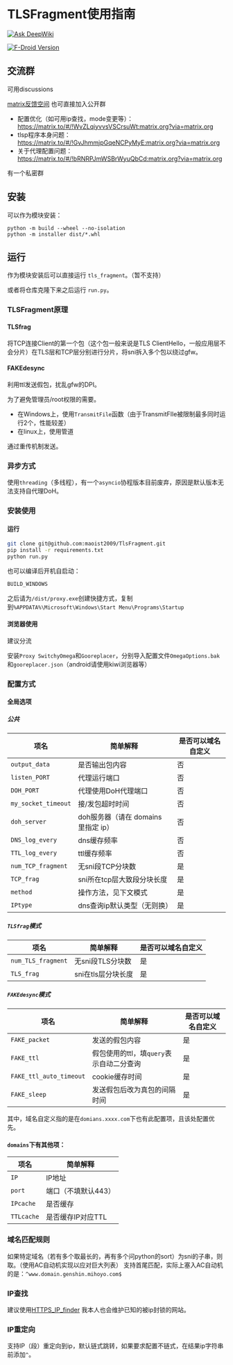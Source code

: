 # TLSFragment使用指南

[![Ask DeepWiki](https://deepwiki.com/badge.svg)](https://deepwiki.com/maoist2009/TlsFragment)

[![F-Droid Version](https://img.shields.io/f-droid/v/org.maoist2009.tlsfragment)](https://f-droid.org/packages/org.maoist2009.tlsfragment/)

## 交流群

可用discussions

[matrix反馈空间](https://matrix.to/#/#tlsp_public:matrix.org)
也可直接加入公开群

+ 配置优化（如可用ip查找，mode变更等）： <https://matrix.to/#/!WvZLqiyvvsVSCrsuWt:matrix.org?via=matrix.org>
+ tlsp程序本身问题：<https://matrix.to/#/!GvJhmmjpGqeNCPyMyE:matrix.org?via=matrix.org>
+ 关于代理配置问题： <https://matrix.to/#/!bRNRPJmWSBrWyuQbCd:matrix.org?via=matrix.org>

有一个私密群

## 安装

可以作为模块安装：

```shell
python -m build --wheel --no-isolation
python -m installer dist/*.whl
```

## 运行

作为模块安装后可以直接运行 `tls_fragment`。（暂不支持）

或者将仓库克隆下来之后运行 `run.py`。

### TLSFragment原理

#### TLSfrag

将TCP连接Client的第一个包（这个包一般来说是TLS ClientHello，一般应用层不会分片）在TLS层和TCP层分别进行分片，将sni拆入多个包以绕过gfw。

#### FAKEdesync

利用ttl发送假包，扰乱gfw的DPI。

为了避免管理员/root权限的需要。

+ 在Windows上，使用`TransmitFile`函数（由于TransmitFIle被限制最多同时运行2个，性能较差）
+ 在linux上，使用管道

通过重传机制发送。

### 异步方式

使用`threading`（多线程），有一个`asyncio`协程版本目前废弃，原因是默认版本无法支持自代理DoH。

### 安装使用

#### 运行

```bash
git clone git@github.com:maoist2009/TlsFragment.git
pip install -r requirements.txt
python run.py
```

也可以编译后开机自启动：

```bash
BUILD_WINDOWS
```

之后请为`/dist/proxy.exe`创建快捷方式，复制到`%APPDATA%\Microsoft\Windows\Start Menu\Programs\Startup`

#### 浏览器使用

建议分流

安装`Proxy SwitchyOmega`和`Gooreplacer`，分别导入配置文件`OmegaOptions.bak`和`gooreplacer.json`（android请使用kiwi浏览器等）

### 配置方式

#### 全局选项

##### 公共


| 项名                | 简单解释                            | 是否可以域名自定义 |
| ------------------- | ----------------------------------- | ------------------ |
| `output_data`       | 是否输出包内容                      | 否                 |
| `listen_PORT`       | 代理运行端口                        | 否                 |
| `DOH_PORT`          | 代理使用DoH代理端口                 | 否                 |
| `my_socket_timeout` | 接/发包超时时间                     | 否                 |
| `doh_server`        | doh服务器（请在 domains 里指定 ip） | 否                 |
| `DNS_log_every`     | dns缓存频率                         | 否                 |
| `TTL_log_every`     | ttl缓存频率                         | 否                 |
| `num_TCP_fragment`  | 无sni段TCP分块数                    | 是                 |
| `TCP_frag`          | sni所在tcp层大致段分块长度          | 是                 |
| `method`            | 操作方法，见下文模式                | 是                 |
| `IPtype`            | dns查询ip默认类型（无则换）         | 是                 |

##### `TLSfrag`模式


| 项名               | 简单解释           | 是否可以域名自定义 |
| ------------------ | ------------------ | ------------------ |
| `num_TLS_fragment` | 无sni段TLS分块数   | 是                 |
| `TLS_frag`         | sni在tls层分块长度 | 是                 |

##### `FAKEdesync`模式


| 项名                    | 简单解释                                 | 是否可以域名自定义 |
| ----------------------- | ---------------------------------------- | ------------------ |
| `FAKE_packet`           | 发送的假包内容                           | 是                 |
| `FAKE_ttl`              | 假包使用的ttl，填`query`表示自动二分查询 | 是                 |
| `FAKE_ttl_auto_timeout` | cookie缓存时间                           | 是                 |
| `FAKE_sleep`            | 发送假包后改为真包的间隔时间             | 是                 |

其中，域名自定义指的是在`domians.xxxx.com`下也有此配置项，且该处配置优先。

#### `domains`下有其他项：


| 项名       | 简单解释            |
| ---------- | ------------------- |
| `IP`       | IP地址              |
| `port`     | 端口（不填默认443） |
| `IPcache`  | 是否缓存            |
| `TTLcache` | 是否缓存IP对应TTL   |

### 域名匹配规则

如果特定域名（若有多个取最长的，再有多个问python的sort）为sni的子串，则取。（使用AC自动机实现以应对巨大列表）
支持首尾匹配，实际上塞入AC自动机的是：`^www.domain.genshin.mihoyo.com$`

### IP查找

建议使用[HTTPS_IP_finder](https://github.com/maoist2009/HTTPS_IP_finder)
我本人也会维护已知的被ip封锁的网站。

### IP重定向

支持IP（段）重定向到ip，默认链式跳转，如果要求配置不链式，在结果ip字符串前添加`^`。
